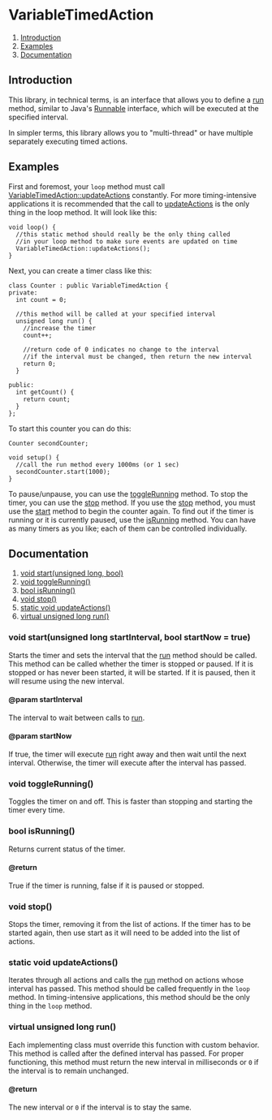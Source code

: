 # VariableTimedAction

1. [Introduction](#introduction)
2. [Examples](#examples)
3. [Documentation](#documentation)

## Introduction
This library, in technical terms, is an interface that allows you to define a [run](#virtual-unsigned-long-run) method, similar to Java's [Runnable](https://docs.oracle.com/javase/7/docs/api/java/lang/Runnable.html) interface, which will be executed at the specified interval.

In simpler terms, this library allows you to "multi-thread" or have multiple separately executing timed actions.

## Examples
First and foremost, your `loop` method must call [VariableTimedAction::updateActions](#static-void-updateactions) constantly. For more timing-intensive applications it is recommended that the call to [updateActions](#static-void-updateactions) is the only thing in the loop method. It will look like this:

```
void loop() {
  //this static method should really be the only thing called
  //in your loop method to make sure events are updated on time
  VariableTimedAction::updateActions();
}
```

Next, you can create a timer class like this:

```
class Counter : public VariableTimedAction {
private:
  int count = 0;

  //this method will be called at your specified interval
  unsigned long run() {
    //increase the timer
    count++;

    //return code of 0 indicates no change to the interval
    //if the interval must be changed, then return the new interval
    return 0;
  }

public:
  int getCount() {
    return count;
  }
};
```

To start this counter you can do this:

```
Counter secondCounter;

void setup() {
  //call the run method every 1000ms (or 1 sec)
  secondCounter.start(1000);
}
```

To pause/unpause, you can use the [toggleRunning](#void-togglerunning) method. To stop the timer, you can use the [stop](#void-stop) method. If you use the [stop](#void-stop) method, you must use the [start](#void-startunsigned-long-startinterval-bool-startnow--true) method to begin the counter again. To find out if the timer is running or it is currently paused, use the [isRunning](#bool-isrunning) method. You can have as many timers as you like; each of them can be controlled individually.

## Documentation

1. [void start(unsigned long, bool)](#void-startunsigned-long-startinterval-bool-startnow--true)
2. [void toggleRunning()](#void-togglerunning)
3. [bool isRunning()](#bool-isrunning)
4. [void stop()](#void-stop)
5. [static void updateActions()](#static-void-updateactions)
6. [virtual unsigned long run()](#virtual-unsigned-long-run)

### void start(unsigned long startInterval, bool startNow = true)
Starts the timer and sets the interval that the [run](#virtual-unsigned-long-run) method should be called. 
This method can be called whether the timer is stopped or paused. If it is stopped or has never been started, it will be started. If it is paused, then it will resume using the new interval.
#### @param startInterval
The interval to wait between calls to [run](#virtual-unsigned-long-run). 
#### @param startNow
If true, the timer will execute [run](#virtual-unsigned-long-run) right away and then wait until the next interval. Otherwise, the timer will execute after the interval has passed. 

### void toggleRunning()
Toggles the timer on and off. This is faster than stopping and starting the timer every time. 

### bool isRunning()
Returns current status of the timer. 
#### @return
True if the timer is running, false if it is paused or stopped. 

### void stop()
Stops the timer, removing it from the list of actions. 
If the timer has to be started again, then use start as it will need to be added into the list of actions. 

### static void updateActions()
Iterates through all actions and calls the [run](#virtual-unsigned-long-run) method on actions whose interval has passed. 
This method should be called frequently in the `loop` method. In timing-intensive applications, this method should be the only thing in the `loop` method. 

### virtual unsigned long run()
Each implementing class must override this function with custom behavior.
This method is called after the defined interval has passed. For proper functioning, this method must return the new interval in milliseconds or `0` if the interval is to remain unchanged.
#### @return
The new interval or `0` if the interval is to stay the same.
